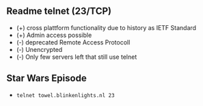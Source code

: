 ## Readme telnet (23/TCP)

- (+) cross plattform functionality due to history as IETF Standard
- (+) Admin access possible 
- (-) deprecated Remote Access Protocoll
- (-) Unencrypted 
- (-) Only few servers left that still use telnet

## Star Wars Episode
- `telnet towel.blinkenlights.nl 23`

